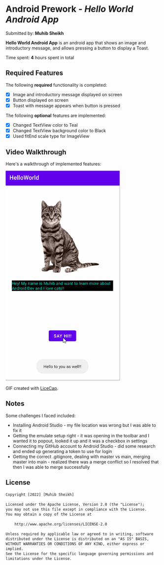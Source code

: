 # Android Prework - *Hello World Android App*

Submitted by: **Muhib Sheikh**

**Hello World Android App** is an android app that shows an image and introductory message, and allows pressing a button to display a Toast. 

Time spent: **4** hours spent in total

## Required Features

The following **required** functionality is completed:

* [X] Image and introductory message displayed on screen
* [X] Button displayed on screen
* [X] Toast with message appears when button is pressed 

The following **optional** features are implemented:

<!-- * [ ] List anything else that you can get done to improve the app functionality! -->
* [X] Changed TextView color to Teal
* [X] Changed TextView background color to Black
* [X] Used fitEnd scale type for ImageView

## Video Walkthrough

Here's a walkthrough of implemented features:

<img src='Walkthrough.gif' title='Video Walkthrough' width='' alt='Video Walkthrough' />

<!-- Replace this with whatever GIF tool you used! -->
GIF created with [LiceCap](http://www.cockos.com/licecap/).  
<!-- Other options include:
[Kap](https://getkap.co/) for macOS
[ScreenToGif](https://www.screentogif.com/) for Windows
[peek](https://github.com/phw/peek) for Linux. -->

## Notes

Some challenges I faced included:
* Installing Android Studio - my file location was wrong but I was able to fix it 
* Getting the emulate setup right - it was opening in the toolbar and I wanted it to popout, looked it up and it was a checkbox in settings
* Connecting my GitHub account to Android Studio - did some research and ended up generating a token to use for login
* Getting the correct .gitignore, dealing with master vs main, merging master into main - realized there was a merge conflict so I resolved that then I was able to merge successfully
<!-- Describe any challenges encountered while building the app. -->

## License

    Copyright [2022] [Muhib Sheikh]

    Licensed under the Apache License, Version 2.0 (the "License");
    you may not use this file except in compliance with the License.
    You may obtain a copy of the License at

        http://www.apache.org/licenses/LICENSE-2.0

    Unless required by applicable law or agreed to in writing, software
    distributed under the License is distributed on an "AS IS" BASIS,
    WITHOUT WARRANTIES OR CONDITIONS OF ANY KIND, either express or implied.
    See the License for the specific language governing permissions and
    limitations under the License.
